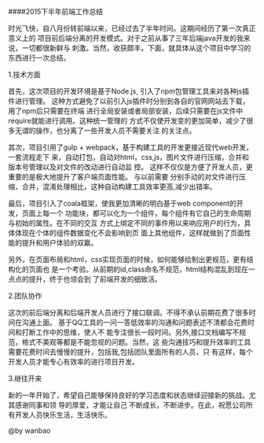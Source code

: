 ####2015下半年前端工作总结

时光飞快，自八月份转前端以来，已经过去了半年时间。这期间经历了第一次真正意义上的
项目前后端分离的开发模式。对于之前从事了三年后端java开发的我来说，一切都很新鲜与
刺激。当然，收获颇丰。下面，就具体从这个项目中学习的东西进行一次总结。

1.技术方面

首先，这次项目的开发环境是基于Node.js, 引入了npm包管理工具来对各种js插件进行管理。
这种方式避免了以前引入js插件时分别到各自的官网网站去下载， 用了npm后只需要在终端
进行全局安装或者局部安装，后续只需要在js文件中require就能进行调用。这种统一管理的
方式不仅使开发变的更加简单，减少了很多无谓的操作，也分离了一些开发人员不需要关注
的关注点。

其次，项目引用了gulp + webpack，基于构建工具的开发更接近现代web开发，一套流程走下
来，自动打包，自动对html，css,js，图片文件进行压缩，合并和版本号管理以及对文件的改动进行自动监
控。 这样不仅仅是方便了开发人员，更重要的是极大地提升了客户端页面性能。 与以前需要
分别手动的对文件进行压缩，合并，混淆处理相比，这种自动构建工具效率更高,减少出错率。

最后，项目引入了coala框架，使我更加清晰的明白基于web component的开发，页面上每一个
功能块，都可以化为一个组件，每个组件有它自己的生命周期与初始的属性。在不同的交互
方式上绑定不同的事件用以来响应用户的行为，具体体现在个体的组件数据变化不会影响到页
面上其他组件，这样就做到了页面性能的提升和用户体验的双赢。

另外，在页面布局和html，css实现页面的时候，如何能够绘制出更规范，更有结构化的页面也
是一个考验。从前期的id,class命名不规范，html结构混乱到现在一点点的提升，终于也领会到
了前端开发的细致活。

2.团队协作

这次的前后端分离和后端开发人员进行了接口联调。不得不承认前期花费了很多时间在沟通上面。
基于QQ工具的一问一答低效率的沟通和问题表述不清都会花费时间和打断工作中的思维，使人不
能专注很长一段时间。另外,接口文档编写不规范，格式不美观等都是不能忽视的问题。当然，这
些沟通技巧和提升效率的工具需要花费时间去慢慢的提升，包括我,包括团队里面所有的人员，只
有这样，每个开发人员才能专心有效率的进行项目开发。

3.继往开来

新的一年开始了，希望自己能够保持良好的学习态度和状态继续迎接新的挑战。尤其感谢同事和领
导的厚爱，才能让自己 不断成长，不断进步。在此，祝愿公司所有开发人员快乐生活，生活快乐。


@by wanbao



